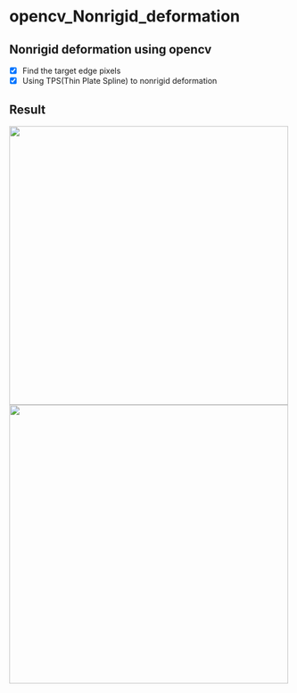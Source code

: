 # opencv_Nonrigid_deformation
Nonrigid deformation using opencv
----
- [x] Find the target edge pixels
- [x] Using TPS(Thin Plate Spline) to nonrigid deformation

## Result
<img src="https://github.com/zhangjiahao1026/opencv__deformation/blob/master/1_gt.png" width="500"/><img src="https://github.com/zhangjiahao1026/opencv__deformation/blob/master/res_1.png" width="500" />